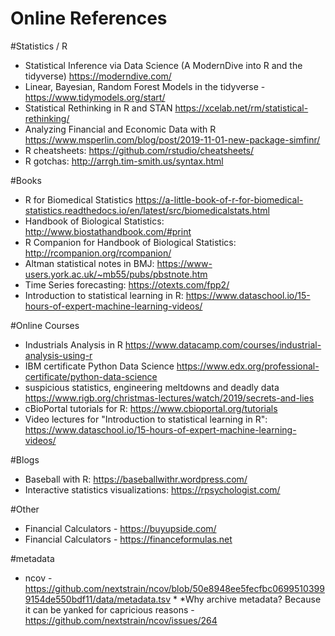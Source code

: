 # Online References

#Statistics / R
* Statistical Inference via Data Science (A ModernDive into R and the tidyverse) https://moderndive.com/
* Linear, Bayesian, Random Forest Models in the tidyverse - https://www.tidymodels.org/start/
* Statistical Rethinking in R and STAN https://xcelab.net/rm/statistical-rethinking/
* Analyzing Financial and Economic Data with R https://www.msperlin.com/blog/post/2019-11-01-new-package-simfinr/
* R cheatsheets: https://github.com/rstudio/cheatsheets/
* R gotchas: http://arrgh.tim-smith.us/syntax.html

#Books
* R for Biomedical Statistics https://a-little-book-of-r-for-biomedical-statistics.readthedocs.io/en/latest/src/biomedicalstats.html
* Handbook of Biological Statistics: http://www.biostathandbook.com/#print
* R Companion for Handbook of Biological Statistics: http://rcompanion.org/rcompanion/
* Altman statistical notes in BMJ: https://www-users.york.ac.uk/~mb55/pubs/pbstnote.htm
* Time Series forecasting: https://otexts.com/fpp2/
* Introduction to statistical learning in R: https://www.dataschool.io/15-hours-of-expert-machine-learning-videos/

#Online Courses
* Industrials Analysis in R https://www.datacamp.com/courses/industrial-analysis-using-r
* IBM certificate Python Data Science https://www.edx.org/professional-certificate/python-data-science
* suspicious statistics, engineering meltdowns and deadly data https://www.rigb.org/christmas-lectures/watch/2019/secrets-and-lies
* cBioPortal tutorials for R: https://www.cbioportal.org/tutorials
* Video lectures for "Introduction to statistical learning in R": https://www.dataschool.io/15-hours-of-expert-machine-learning-videos/

#Blogs
* Baseball with R: https://baseballwithr.wordpress.com/
* Interactive statistics visualizations: https://rpsychologist.com/

#Other
* Financial Calculators - https://buyupside.com/
* Financial Calculators - https://financeformulas.net

#metadata
* ncov - https://github.com/nextstrain/ncov/blob/50e8948ee5fecfbc06995103999154de550bdf11/data/metadata.tsv 
      * *Why archive metadata? Because it can be yanked for capricious reasons - https://github.com/nextstrain/ncov/issues/264

